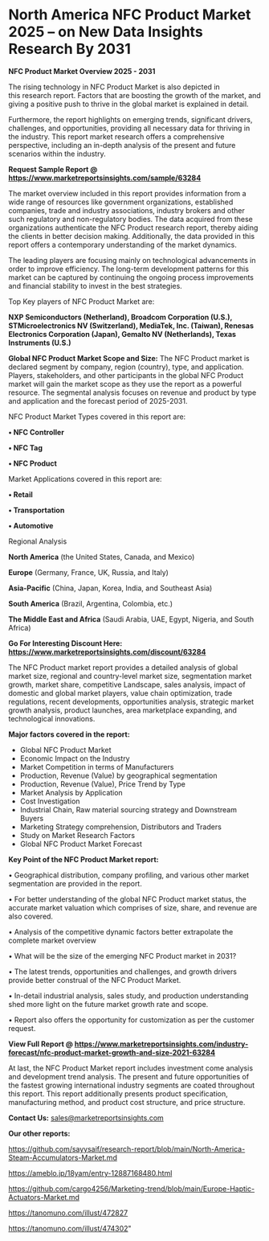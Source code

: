  # North America NFC Product Market 2025 – on New Data Insights Research By 2031

<Strong> NFC Product Market Overview 2025 - 2031</strong>

The rising technology in NFC Product Market is also depicted in this research report. Factors that are boosting the growth of the market, and giving a positive push to thrive in the global market is explained in detail.

Furthermore, the report highlights on emerging trends, significant drivers, challenges, and opportunities, providing all necessary data for thriving in the industry. This report market research offers a comprehensive perspective, including an in-depth analysis of the present and future scenarios within the industry.

<strong>Request Sample Report @ <a href=https://www.marketreportsinsights.com/sample/63284>https://www.marketreportsinsights.com/sample/63284</a></strong>

The market overview included in this report provides information from a wide range of resources like government organizations, established companies, trade and industry associations, industry brokers and other such regulatory and non-regulatory bodies. The data acquired from these organizations authenticate the NFC Product research report, thereby aiding the clients in better decision making. Additionally, the data provided in this report offers a contemporary understanding of the market dynamics.

The leading players are focusing mainly on technological advancements in order to improve efficiency. The long-term development patterns for this market can be captured by continuing the ongoing process improvements and financial stability to invest in the best strategies.

Top Key players of NFC Product Market are:

<strong>NXP Semiconductors (Netherland), Broadcom Corporation (U.S.), STMicroelectronics NV (Switzerland), MediaTek, Inc. (Taiwan), Renesas Electronics Corporation (Japan), Gemalto NV (Netherlands), Texas Instruments (U.S.)</strong>

<strong><b>Global NFC Product Market Scope and Size:</b></strong>
The NFC Product market is declared segment by company, region (country), type, and application. Players, stakeholders, and other participants in the global NFC Product market will gain the market scope as they use the report as a powerful resource. The segmental analysis focuses on revenue and product by type and application and the forecast period of 2025-2031.

NFC Product Market Types covered in this report are:

<strong>• NFC Controller

• NFC Tag

• NFC Product</strong>

Market Applications covered in this report are:

<strong>• Retail

• Transportation

• Automotive</strong> 

Regional Analysis

<strong>North America</strong> (the United States, Canada, and Mexico)

<strong>Europe</strong> (Germany, France, UK, Russia, and Italy)

<strong>Asia-Pacific</strong> (China, Japan, Korea, India, and Southeast Asia)

<strong>South America</strong> (Brazil, Argentina, Colombia, etc.)

<strong>The Middle East and Africa</strong> (Saudi Arabia, UAE, Egypt, Nigeria, and South Africa)

<strong>Go For Interesting Discount Here: <a href=https://www.marketreportsinsights.com/discount/63284>https://www.marketreportsinsights.com/discount/63284</a></strong>

The NFC Product market report provides a detailed analysis of global market size, regional and country-level market size, segmentation market growth, market share, competitive Landscape, sales analysis, impact of domestic and global market players, value chain optimization, trade regulations, recent developments, opportunities analysis, strategic market growth analysis, product launches, area marketplace expanding, and technological innovations.

<strong><b>Major factors covered in the report:</b></strong>
<ul>
  <li>Global NFC Product Market </li>
  <li>Economic Impact on the Industry</li>
  <li>Market Competition in terms of Manufacturers</li>
  <li>Production, Revenue (Value) by geographical segmentation</li>
  <li>Production, Revenue (Value), Price Trend by Type</li>
  <li>Market Analysis by Application</li>
  <li>Cost Investigation</li>
  <li>Industrial Chain, Raw material sourcing strategy and Downstream Buyers</li>
  <li>Marketing Strategy comprehension, Distributors and Traders</li>
  <li>Study on Market Research Factors</li>
  <li>Global NFC Product Market Forecast</li>
</ul>

<strong><b>Key Point of the NFC Product Market report:</b></strong>

• Geographical distribution, company profiling, and various other market segmentation are provided in the report.

• For better understanding of the global NFC Product market status, the accurate market valuation which comprises of size, share, and revenue are also covered.

• Analysis of the competitive dynamic factors better extrapolate the complete market overview

• What will be the size of the emerging NFC Product market in 2031?

• The latest trends, opportunities and challenges, and growth drivers provide better construal of the NFC Product Market.

• In-detail industrial analysis, sales study, and production understanding shed more light on the future market growth rate and scope.

• Report also offers the opportunity for customization as per the customer request.

<strong><b>View Full Report @ <a href=https://www.marketreportsinsights.com/industry-forecast/nfc-product-market-growth-and-size-2021-63284>https://www.marketreportsinsights.com/industry-forecast/nfc-product-market-growth-and-size-2021-63284</a></b></strong>


At last, the NFC Product Market report includes investment come analysis and development trend analysis. The present and future opportunities of the fastest growing international industry segments are coated throughout this report. This report additionally presents product specification, manufacturing method, and product cost structure, and price structure.

<strong>Contact Us:</strong>
sales@marketreportsinsights.com

<strong>Our other reports:</strong>

<a href=https://github.com/sayysaif/research-report/blob/main/North-America-Steam-Accumulators-Market.md>https://github.com/sayysaif/research-report/blob/main/North-America-Steam-Accumulators-Market.md</a>

<a href=https://ameblo.jp/18yam/entry-12887168480.html>https://ameblo.jp/18yam/entry-12887168480.html</a>

<a href=https://github.com/cargo4256/Marketing-trend/blob/main/Europe-Haptic-Actuators-Market.md>https://github.com/cargo4256/Marketing-trend/blob/main/Europe-Haptic-Actuators-Market.md</a>

<a href=https://tanomuno.com/illust/472827>https://tanomuno.com/illust/472827</a>

<a href=https://tanomuno.com/illust/474302>https://tanomuno.com/illust/474302</a>"
